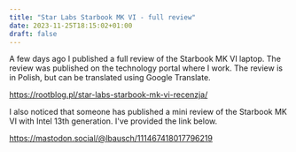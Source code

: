 ```yaml
---
title: "Star Labs Starbook MK VI - full review"
date: 2023-11-25T18:15:02+01:00
draft: false
---
```


A few days ago I published a full review of the Starbook MK VI laptop. The review was published on the technology portal where I work. The review is in Polish, but can be translated using Google Translate.

https://rootblog.pl/star-labs-starbook-mk-vi-recenzja/


I also noticed that someone has published a mini review of the Starbook MK VI with Intel 13th generation. I've provided the link below.

https://mastodon.social/@lbausch/111467418017796219
